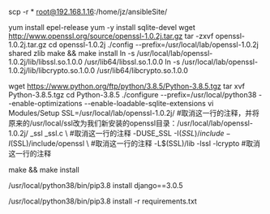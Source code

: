 scp -r * root@192.168.1.16:/home/jz/ansibleSite/


yum install epel-release
yum -y install sqlite-devel
wget http://www.openssl.org/source/openssl-1.0.2j.tar.gz
tar -zxvf openssl-1.0.2j.tar.gz
cd openssl-1.0.2j
./config --prefix=/usr/local/lab/openssl-1.0.2j shared zlib
make && make install
ln -s /usr/local/lab/openssl-1.0.2j/lib/libssl.so.1.0.0 /usr/lib64/libssl.so.1.0.0
ln -s /usr/local/lab/openssl-1.0.2j/lib/libcrypto.so.1.0.0 /usr/lib64/libcrypto.so.1.0.0

wget https://www.python.org/ftp/python/3.8.5/Python-3.8.5.tgz
tar xvf Python-3.8.5.tgz
cd Python-3.8.5
./configure --prefix=/usr/local/python38 --enable-optimizations --enable-loadable-sqlite-extensions
vi Modules/Setup
SSL=/usr/local/lab/openssl-1.0.2j/    #取消这一行的注释，并将原来的/usr/local/ssl改为我们新安装的openssl目录：/usr/local/lab/openssl-1.0.2j/
_ssl _ssl.c \     #取消这一行的注释
-DUSE_SSL -I$(SSL)/include -I$(SSL)/include/openssl \      #取消这一行的注释
-L$(SSL)/lib -lssl -lcrypto      #取消这一行的注释

make && make install

/usr/local/python38/bin/pip3.8 install django==3.0.5

/usr/local/python38/bin/pip3.8 install -r requirements.txt